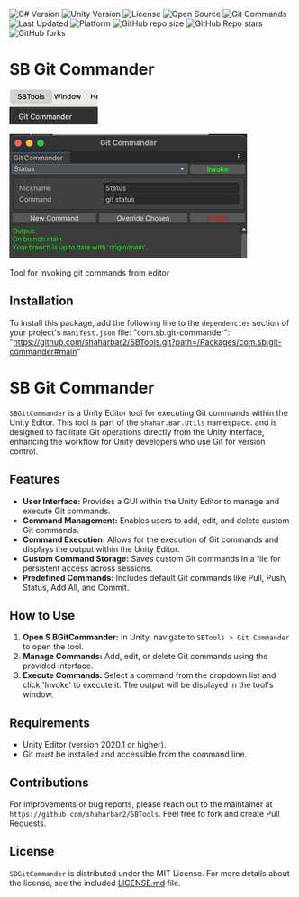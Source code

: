 ![C# Version](https://img.shields.io/badge/C%23-8.0-blue.svg)
![Unity Version](https://img.shields.io/badge/Unity-2020.1+-blue.svg)
![License](https://img.shields.io/badge/license-MIT-green.svg)
![Open Source](https://img.shields.io/badge/Open%20Source-%E2%9C%93-brightgreen.svg)
![Git Commands](https://img.shields.io/badge/Git%20Commands-5-orange.svg)
![Last Updated](https://img.shields.io/badge/last%20updated-2023--12--01-lightgrey.svg)
![Platform](https://img.shields.io/badge/platform-Unity%20Editor-lightgrey.svg)
![GitHub repo size](https://img.shields.io/github/repo-size/shaharbar2/SBTools)
![GitHub Repo stars](https://img.shields.io/github/stars/shaharbar2/SBTools?style=social)
![GitHub forks](https://img.shields.io/github/forks/shaharbar2/SBTools?style=social)

# SB Git Commander

![img.png](Packages%2Fcom.sb.git-commander%2Fimg.png)

![img_1.png](Packages%2Fcom.sb.git-commander%2Fimg_1.png)

Tool for invoking git commands from editor

## Installation

To install this package, add the following line to the `dependencies` section of your project's `manifest.json` file:
"com.sb.git-commander": "https://github.com/shaharbar2/SBTools.git?path=/Packages/com.sb.git-commander#main"

# SB Git Commander

`SBGitCommander` is a Unity Editor tool for executing Git commands within the Unity Editor.
This tool is part of the `Shahar.Bar.Utils` namespace. and is designed to facilitate Git operations directly from the 
Unity interface, enhancing the workflow for Unity developers who use Git for version control.

## Features

- **User Interface:** Provides a GUI within the Unity Editor to manage and execute Git commands.
- **Command Management:** Enables users to add, edit, and delete custom Git commands.
- **Command Execution:** Allows for the execution of Git commands and displays the output within the Unity Editor.
- **Custom Command Storage:** Saves custom Git commands in a file for persistent access across sessions.
- **Predefined Commands:** Includes default Git commands like Pull, Push, Status, Add All, and Commit.

## How to Use

1. **Open S BGitCommander:** In Unity, navigate to `SBTools > Git Commander` to open the tool.
2. **Manage Commands:** Add, edit, or delete Git commands using the provided interface.
3. **Execute Commands:** Select a command from the dropdown list and click 'Invoke' to execute it. The output will be displayed in the tool's window.

## Requirements

- Unity Editor (version 2020.1 or higher).
- Git must be installed and accessible from the command line.

## Contributions

For improvements or bug reports, please reach out to the maintainer at `https://github.com/shaharbar2/SBTools`.
Feel free to fork and create Pull Requests.

## License

`SBGitCommander` is distributed under the MIT License.
For more details about the license, see the included 
[LICENSE.md](Packages%2Fcom.sb.git-commander%2FLICENSE.md) file.